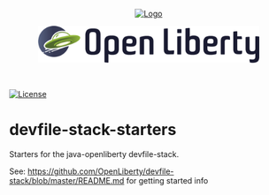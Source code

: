 <!-- PROJECT LOGO -->

<p align="center">
  <a href="https://openliberty.io/">
    <img src="https://openliberty.io/img/spaceship.svg" alt="Logo">
  </a>
</p>
<p align="center">
  <a href="https://openliberty.io/">
    <img src="https://github.com/OpenLiberty/open-liberty/blob/master/logos/logo_horizontal_light_navy.png" alt="title" width="400">
  </a>
</p>
<br />

[![License](https://img.shields.io/badge/License-ASL%202.0-green.svg)](https://opensource.org/licenses/Apache-2.0)

# devfile-stack-starters
Starters for the java-openliberty devfile-stack.

See: https://github.com/OpenLiberty/devfile-stack/blob/master/README.md for getting started info


